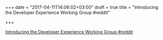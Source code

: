 +++
date = "2017-04-11T14:06:02+03:00"
draft = true
title = "Introducing the Developer Experience Working Group  #reddit"

+++

<p><a href="https://t.co/TpwixdiTT5">Introducing the Developer Experience Working Group  #reddit</a></p>
